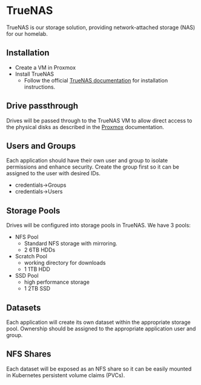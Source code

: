 # TrueNAS

TrueNAS is our storage solution, providing network-attached storage (NAS) for our homelab.

## Installation

- Create a VM in Proxmox
- Install TrueNAS
  - Follow the official [TrueNAS documentation](https://www.truenas.com/docs/scale/25.04/) for installation instructions.

## Drive passthrough

Drives will be passed through to the TrueNAS VM to allow direct access to the physical disks as described in the [Proxmox](proxmox.md) documentation.

## Users and Groups

Each application should have their own user and group to isolate permissions and enhance security. Create the group first so it can be assigned to the user with desired IDs.
- credentials->Groups
- credentials->Users

## Storage Pools

Drives will be configured into storage pools in TrueNAS. We have 3 pools:
- NFS Pool
    - Standard NFS storage with mirroring.
    - 2 6TB HDDs
- Scratch Pool
    - working directory for downloads
    - 1 1TB HDD
- SSD Pool
    - high performance storage
    - 1 2TB SSD

## Datasets

Each application will create its own dataset within the appropriate storage pool. Ownership should be assigned to the appropriate application user and group.

## NFS Shares

Each dataset will be exposed as an NFS share so it can be easily mounted in Kubernetes persistent volume claims (PVCs).